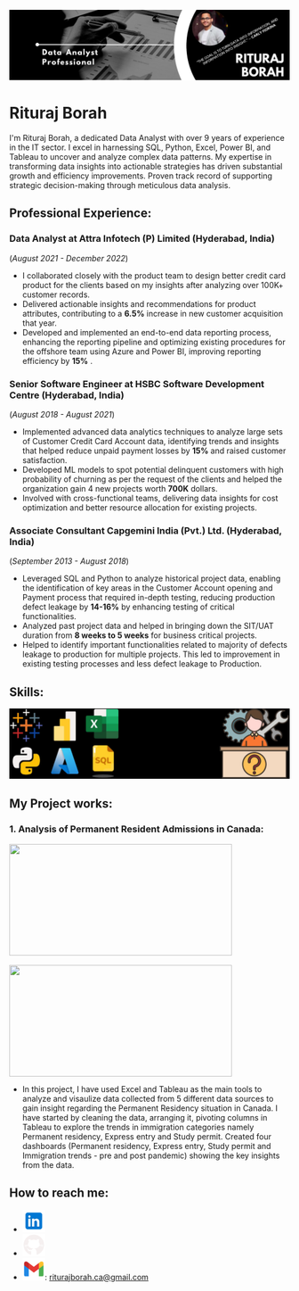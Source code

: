 ![Data Analytics | 9+ years Experience | Banking Domain |](https://github.com/rituraj-borah/rituraj-borah/blob/main/Github_Banner.jpg)

# Rituraj Borah

I'm Rituraj Borah, a dedicated Data Analyst with over 9 years of experience in the IT sector. I excel in harnessing SQL, Python, Excel, Power BI, and Tableau to uncover and analyze complex data patterns. My expertise in transforming data insights into actionable strategies has driven substantial growth and efficiency improvements. Proven track record of supporting strategic decision-making through meticulous data analysis.

## Professional Experience:

### Data Analyst at Attra Infotech (P) Limited (Hyderabad, India)
(_August 2021 - December 2022_)
* I collaborated closely with the product team to design better credit card product for the clients based on my insights after analyzing over 100K+ customer records.
* Delivered actionable insights and recommendations for product attributes, contributing to a **6.5%** increase in new customer acquisition that year.
* Developed and implemented an end-to-end data reporting process, enhancing the reporting pipeline and optimizing existing procedures for the offshore team using Azure and Power BI, improving reporting efficiency by **15%** .

### Senior Software Engineer at HSBC Software Development Centre (Hyderabad, India)
(_August 2018 - August 2021_)
* Implemented advanced data analytics techniques to analyze large sets of Customer Credit Card Account data, identifying trends and insights that helped reduce unpaid payment losses by **15%** and raised customer satisfaction.
* Developed ML models to spot potential delinquent customers with high probability of churning as per the request of the clients and helped the organization gain 4 new projects worth **700K** dollars.
* Involved with cross-functional teams, delivering data insights for cost optimization and better resource allocation for existing projects.

### Associate Consultant Capgemini India (Pvt.) Ltd. (Hyderabad, India)
(_September 2013 - August 2018_)
* Leveraged SQL and Python to analyze historical project data, enabling the identification of key areas in the Customer Account opening and Payment process that required in-depth testing, reducing production defect leakage by **14-16%** by enhancing testing of critical functionalities.
* Analyzed past project data and helped in bringing down the SIT/UAT duration from **8 weeks to 5 weeks** for business critical projects.
* Helped to identify important functionalities related to majority of defects leakage to production for multiple projects. This led to improvement in existing testing processes and less defect leakage to Production.

## Skills: 
<img src="https://github.com/rituraj-borah/rituraj-borah/blob/main/Skill%20Set%20new.jpg" width="800" />

## My Project works:

### 1. Analysis of Permanent Resident Admissions in Canada:

<p align="center">
  
  [<img width="400" height="200" src="https://github.com/rituraj-borah/rituraj-borah/blob/main/canada-canada-day.gif">](https://github.com/rituraj-borah/Analysis-of-Permanent-Resident-Admissions-in-Canada)

</p>

[<img align='center' src='https://github.com/rituraj-borah/rituraj-borah/blob/main/canada-canada-day.gif' height='200' width="400">](https://github.com/rituraj-borah/Analysis-of-Permanent-Resident-Admissions-in-Canada)
  - In this project, I have used Excel and Tableau as the main tools to analyze and visaulize data collected from 5 different data sources to gain insight regarding the Permanent Residency situation in Canada. I have started by cleaning the data, arranging it, pivoting columns in Tableau to explore the trends in immigration categories namely Permanent residency, Express entry and Study permit. Created four dashboards (Permanent residency, Express entry, Study permit and Immigration trends - pre and post pandemic) showing the key insights from the data.

## How to reach me:
- [<img src='https://github.com/rituraj-borah/rituraj-borah/blob/main/LinkedIn%20blue.png' alt='linkedin' height='40'>](https://www.linkedin.com/in/rituraj-borah-junaak)
- [<img src='https://github.com/rituraj-borah/rituraj-borah/blob/main/Github%20logo.png' alt='github' height='40'>](https://github.com/rituraj-borah)  
- <img src='https://github.com/rituraj-borah/rituraj-borah/blob/main/Gmail.png' alt='github' height='40'>: riturajborah.ca@gmail.com

